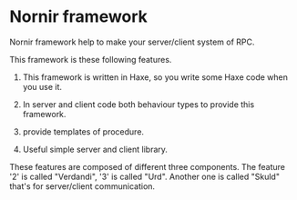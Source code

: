 # Nornir framework

Nornir framework help to make your server/client system of RPC.

This framework is these following features.

1. This framework is written in Haxe, so you write some Haxe code when you use it.

2. In server and client code both behaviour types to provide this framework.

3. provide templates of procedure.

4. Useful simple server and client library.

These features are composed of different three components. The feature '2' is called "Verdandi", '3' is called "Urd". Another one is called "Skuld" that's for server/client communication.
